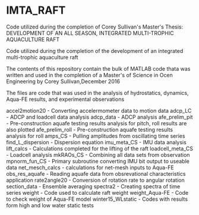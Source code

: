 # IMTA_RAFT
Code utilized during the completion of Corey Sullivan's Master's Thesis: DEVELOPMENT OF AN ALL SEASON, INTEGRATED MULTI-TROPHIC AQUACULTURE RAFT

Code utilized during the completion of the development of an integrated multi-trophic aquaculture raft

The contents of this repository contain the bulk of MATLAB code thata was written and used in the completion of a Master's of Science in Ocen Engineering by Corey Sullivan,December 2016

The files are code that was used in the analysis of hydrostatics, dynamics, Aqua-FE results, and experimental observations

accel2motion20 - Converting accelermometer data to motion data 
adcp_LC - ADCP and loadcell data analysis 
adcp_data - ADCP analysis afe_prelim_pit - Pre-construction aquafe testing results analysis for pitch, roll results are also plotted 
afe_prelim_roll - Pre-construction aquafe testing results analysis for roll 
amps_CS - Pulling amplitudes from oscillating time series 
find_L_dispersion - Dispersion equation 
imu_meta_CS - IMU data analysis lift_calcs - Calculations completed for the lifting of the raft 
loadcell_meta_CS - Loadcell analysis 
mkRAOs_CS - Combining all data sets from observation 
mpnorm_fun_CS - Primary subroutine converting IMU bit output to useable data 
net_mesch_calcs - calculations for net-mesh inputs to Aqua-FE 
obs_res_aquafe - Reading aquafe data from obsrevational characteristics application 
rate2angle20 - Conversion of rotation rate to angular rotation section_data - Ensemble averaging 
spectra2 - Creating spectra of time series weight - Code used to calculate raft weight
weight_Aqua-FE - Code to check weight of Aqua-FE model 
winter15_WLstatic - Codes with results form high and low water static tests
